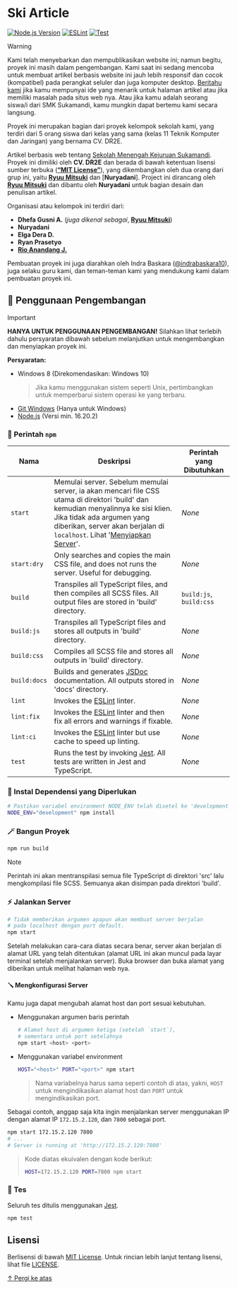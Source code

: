 # <a name="top"/> Ski Article

<!-- Badges -->
[![Node.js Version](https://img.shields.io/badge/Node.js-16.20.2-brightgreen?logo=node.js)](https://nodejs.org/blog/release/v16.20.2)
[![ESLint](https://github.com/mitsuki31/SkiArticle/actions/workflows/eslint.yml/badge.svg)](https://github.com/mitsuki31/SkiArticle/actions/workflows/eslint.yml)
[![Test](https://github.com/mitsuki31/SkiArticle/actions/workflows/test.yml/badge.svg)](https://github.com/mitsuki31/SkiArticle/actions/workflows/test.yml)


> [!WARNING]
> 
> Kami telah menyebarkan dan mempublikasikan website ini; namun begitu, proyek ini masih dalam pengembangan. Kami saat ini sedang mencoba untuk membuat artikel berbasis website ini
> jauh lebih responsif dan cocok (kompatibel) pada perangkat seluler dan juga komputer desktop. [Beritahu kami](https:/github.com/mitsuki31/SkiArticle/issues/new) jika kamu mempunyai
> ide yang menarik untuk halaman artikel atau jika memiliki masalah pada situs web nya. Atau jika kamu adalah seorang siswa/i dari SMK Sukamandi, kamu mungkin dapat bertemu kami secara langsung.

Proyek ini merupakan bagian dari proyek kelompok sekolah kami, yang terdiri dari 5 orang siswa dari kelas yang sama (kelas 11 Teknik Komputer dan Jaringan) yang bernama CV. DR2E.

Artikel berbasis web tentang [Sekolah Menengah Kejuruan Sukamandi][ski-instagram].  
Proyek ini dimiliki oleh **CV. DR2E** dan berada di bawah ketentuan lisensi sumber terbuka ([**&ldquo;MIT License&rdquo;**][mit-license]), yang dikembangkan oleh dua orang dari grup ini,
yaitu [**Ryuu Mitsuki**][mitsuki31] dan [**Nuryadani**]. Project ini dirancang oleh [**Ryuu Mitsuki**][mitsuki31] dan dibantu oleh **Nuryadani** untuk bagian desain dan penulisan artikel.

Organisasi atau kelompok ini terdiri dari:

- **Dhefa Gusni A.** (_juga dikenal sebagai_, [**Ryuu Mitsuki**][mitsuki31])
- **Nuryadani**
- **Elga Dera D.**
- **Ryan Prasetyo**
- [**Rio Anandang J.**](https://instagram.com/yhoanandang)

Pembuatan proyek ini juga diarahkan oleh Indra Baskara ([@indrabaskara10][baskara-instragram]), juga selaku guru kami, dan teman-teman kami yang mendukung kami dalam pembuatan proyek ini.

## <a name="development-usage"/> 🚧 Penggunaan Pengembangan

> [!IMPORTANT]
> 
> **HANYA UNTUK PENGGUNAAN PENGEMBANGAN!** Silahkan lihat terlebih dahulu persyaratan dibawah sebelum melanjutkan untuk mengembangkan dan menyiapkan proyek ini.
> 
> **Persyaratan:**  
> - Windows 8 (Direkomendasikan: Windows 10)
>   > Jika kamu menggunakan sistem seperti Unix, pertimbangkan untuk memperbarui sistem operasi ke yang terbaru.
> - [Git Windows](https://git-scm.com/download/win) (Hanya untuk Windows)
> - [Node.js](nodejs-homepage) (Versi min. 16.20.2)

### <a name="npm-commands"/> 🔑 Perintah `npm`

| Nama | Deskripsi | Perintah yang Dibutuhkan |
| ---- | ----------- | -------- |
| `start` | Memulai server. Sebelum memulai server, ia akan mencari file CSS utama di direktori 'build' dan kemudian menyalinnya ke sisi klien. Jika tidak ada argumen yang diberikan, server akan berjalan di `localhost`. Lihat '[Menyiapkan Server](#--menyiapkan-server)'. | _None_ |
| `start:dry` | Only searches and copies the main CSS file, and does not runs the server. Useful for debugging. | _None_ |
| `build` | Transpiles all TypeScript files, and then compiles all SCSS files. All output files are stored in 'build' directory. | `build:js`, `build:css` |
| `build:js` | Transpiles all TypeScript files and stores all outputs in 'build' directory. | _None_ |
| `build:css` | Compiles all SCSS file and stores all outputs in 'build' directory. | _None_ |
| `build:docs` | Builds and generates [JSDoc](https://jsdoc.app) documentation. All outputs stored in 'docs' directory. | _None_ |
| `lint` | Invokes the [ESLint][eslint] linter. | _None_ |
| `lint:fix` | Invokes the [ESLint][eslint] linter and then fix all errors and warnings if fixable. | _None_ |
| `lint:ci` | Invokes the [ESLint][eslint] linter but use cache to speed up linting. | _None_ |
| `test` | Runs the test by invoking [Jest][jest]. All tests are written in Jest and TypeScript. | _None_ |

### <a name="install-necessary-dependencies"/> 🧩 Instal Dependensi yang Diperlukan
  ```bash
  # Pastikan variabel environment NODE_ENV telah disetel ke 'development'
  NODE_ENV="development" npm install
  ```

### <a name="build-the-project"/> 🪄 Bangun Proyek

  ```bash
  npm run build
  ```
  > [!NOTE]
  > 
  > Perintah ini akan mentranspilasi semua file TypeScript di direktori 'src' lalu
  > mengkompilasi file SCSS. Semuanya akan disimpan pada direktori 'build'.

### <a name="run-the-server"/> ⚡ Jalankan Server

  ```bash
  # Tidak memberikan argumen apapun akan membuat server berjalan
  # pada localhost dengan port default.
  npm start
  ```

Setelah melakukan cara-cara diatas secara benar, server akan berjalan di alamat URL yang telah ditentukan (alamat URL ini akan muncul pada layar terminal setelah menjalankan server).
Buka browser dan buka alamat yang diberikan untuk melihat halaman web nya.

#### <a name="setting-up-the-server"/> 🪛 Mengkonfigurasi Server

Kamu juga dapat mengubah alamat host dan port sesuai kebutuhan.

- Menggunakan argumen baris perintah

  ```bash
  # Alamat host di argumen ketiga (setelah `start`),
  # sementara untuk port setelahnya
  npm start <host> <port>
  ```

- Menggunakan variabel environment

  ```bash
  HOST="<host>" PORT="<port>" npm start
  ```
  > Nama variabelnya harus sama seperti contoh di atas,
  > yakni, `HOST` untuk mengindikasikan alamat host dan `PORT` untuk mengindikasikan port.

Sebagai contoh, anggap saja kita ingin menjalankan server menggunakan IP dengan alamat IP `172.15.2.120`, dan `7800` sebagai port.

```bash
npm start 172.15.2.120 7800
# ...
# Server is running at 'http://172.15.2.120:7800'
```

> Kode diatas ekuivalen dengan kode berikut:
> ```bash
> HOST=172.15.2.120 PORT=7800 npm start
> ```

### <a name="test"/> 🧪 Tes

Seluruh tes ditulis menggunakan [Jest][jest].

```bash
npm test
```

## <a name="license"/> Lisensi

Berlisensi di bawah [MIT License][mit-license]. Untuk rincian lebih lanjut tentang lisensi, lihat file [LICENSE](./LICENSE).

[↑ Pergi ke atas](#top)

<!-- Links -->
[mitsuki31]: https://github.com/mitsuki31
[mit-license]: https://opensource.org/license/mit
[ski-instagram]: https://instagram.com/smksukamandi.72
[baskara-instragram]: https://instagram.com/indrabaskara10
[nodejs-homepage]: https://nodejs.org
[jest]: https://jestjs.io
[eslint]: https://eslint.org
